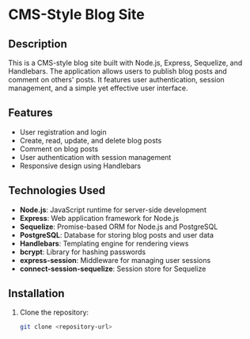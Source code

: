 # CMS-Style Blog Site

## Description

This is a CMS-style blog site built with Node.js, Express, Sequelize, and Handlebars. The application allows users to publish blog posts and comment on others' posts. It features user authentication, session management, and a simple yet effective user interface.

## Features

- User registration and login
- Create, read, update, and delete blog posts
- Comment on blog posts
- User authentication with session management
- Responsive design using Handlebars

## Technologies Used

- **Node.js**: JavaScript runtime for server-side development
- **Express**: Web application framework for Node.js
- **Sequelize**: Promise-based ORM for Node.js and PostgreSQL
- **PostgreSQL**: Database for storing blog posts and user data
- **Handlebars**: Templating engine for rendering views
- **bcrypt**: Library for hashing passwords
- **express-session**: Middleware for managing user sessions
- **connect-session-sequelize**: Session store for Sequelize

## Installation

1. Clone the repository:

   ```bash
   git clone <repository-url>
